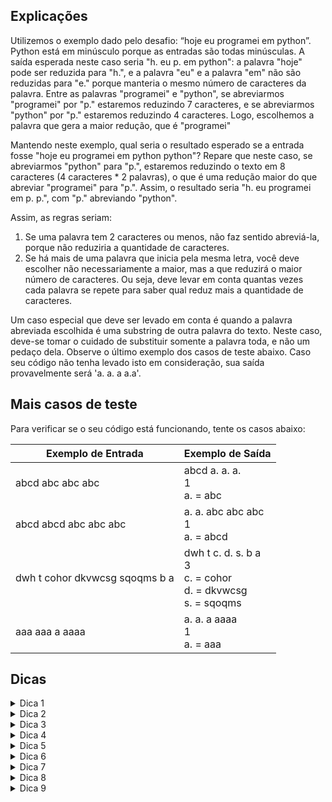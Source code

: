 ## Explicações
Utilizemos o exemplo dado pelo desafio: “hoje eu programei em python”. Python está em minúsculo porque as entradas são todas minúsculas. A saída esperada neste caso seria "h. eu p. em python": a palavra "hoje" pode ser reduzida para "h.", e a palavra "eu" e a palavra "em" não são reduzidas para "e." porque manteria o mesmo número de caracteres da palavra. Entre as palavras "programei" e "python", se abreviarmos "programei" por "p." estaremos reduzindo 7 caracteres, e se abreviarmos "python" por "p." estaremos reduzindo 4 caracteres. Logo, escolhemos a palavra que gera a maior redução, que é "programei"

Mantendo neste exemplo, qual seria o resultado esperado se a entrada fosse "hoje eu programei em python python"? Repare que neste caso, se abreviarmos "python" para "p.", estaremos reduzindo o texto em 8 caracteres (4 caracteres * 2 palavras), o que é uma redução maior do que abreviar "programei" para "p.". Assim, o resultado seria "h. eu programei em p. p.", com "p." abreviando "python".

Assim, as regras seriam:
1. Se uma palavra tem 2 caracteres ou menos, não faz sentido abreviá-la, porque não reduziria a quantidade de caracteres.
1. Se há mais de uma palavra que inicia pela mesma letra, você deve escolher não necessariamente a maior, mas a que reduzirá o maior número de caracteres. Ou seja, deve levar em conta quantas vezes cada palavra se repete para saber qual reduz mais a quantidade de caracteres. 

Um caso especial que deve ser levado em conta é quando a palavra abreviada escolhida é uma substring de outra palavra do texto. Neste caso, deve-se tomar o cuidado de substituir somente a palavra toda, e não um pedaço dela. Observe o último exemplo dos casos de teste abaixo. Caso seu código não tenha levado isto em consideração, sua saída provavelmente será 'a. a. a a.a'.

## Mais casos de teste
Para verificar se o seu código está funcionando, tente os casos abaixo:

| Exemplo de Entrada | Exemplo de Saída|
| ---|--- |
|abcd abc abc abc|abcd a. a. a.<br />1<br />a. = abc|
|abcd abcd abc abc abc|a. a. abc abc abc<br />1<br />a. = abcd |
|dwh t cohor dkvwcsg sqoqms b a|dwh t c. d. s. b a<br />3<br />c. = cohor<br />d. = dkvwcsg<br />s. = sqoqms |
|aaa aaa a aaaa|a. a. a aaaa<br />1<br />a. = aaa|

## Dicas
<details> 
  <summary>Dica 1</summary>
   Como você pode separar as palavras de uma lista de palavras?
</details>
<details> 
  <summary>Dica 2</summary>
   Você pode utilizar o método split(separador), que separa uma String em um array de Strings de acordo com o separador. No caso, o separador é espaço em branco (" ").
</details>
<details> 
  <summary>Dica 3</summary>
   Como você pode guardar o número de vezes em que cada palavra ocorre?
</details>
<details> 
  <summary>Dica 4</summary>
   Um jeito de guardar o número de ocorrências de cada palavra é usar um Map, com chave igual a palavra, e valor igual ao número de ocorrências dela.
</details>
<details> 
  <summary>Dica 5</summary>
   Sabendo o número de ocorrências de cada palavra, como você determina, para cada letra, qual é a palavra que gera a maior redução de caracteres quando abreviada?
</details>
<details> 
  <summary>Dica 6</summary>
   Você pode criar outro mapa, com chave igual ao caracter, e valor igual à palavra que mais reduz a quantidade de caracteres. A fórmula para saber quantos caracteres uma palavra reduz é (tamanhoPalavra-2)*numeroOcorrencias. Você pode usar um array ao invés de um mapa também, em que a posição 0 representa 'a', a posição '1' representa 'b' e assim por diante.
</details>
<details> 
  <summary>Dica 7</summary>
   Como você imprime as abreviações em ordem alfabética?
</details>
<details> 
  <summary>Dica 8</summary>
   Se você usar um array, basta imprimir pela ordem das posições. Se usar um Map, uma sugestão é utilizar TreeMap, que consegue retornar as chaves ordenadas.
</details>
<details> 
  <summary>Dica 9</summary>
   Para substituir apenas a palavra inteira ao invés de um pedaço dela, é possível utilizar o regex '\b': https://www.regular-expressions.info/wordboundaries.html. Lembre-se de utilizar "\\b" caso decida por esta abordagem.
</details>
